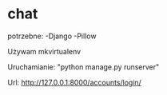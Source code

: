 # chat
potrzebne:
-Django
-Pillow

Używam mkvirtualenv 

Uruchamianie:
"python manage.py runserver"

Url: http://127.0.0.1:8000/accounts/login/
